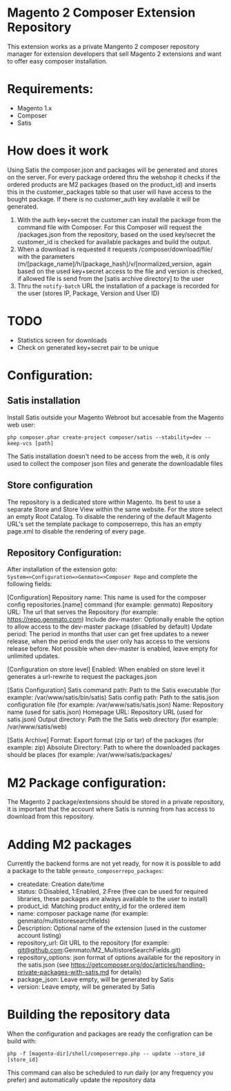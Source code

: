 Magento 2 Composer Extension Repository
=====

This extension works as a private Mangento 2 composer repository manager for extension developers that sell Magento 2 extensions and want to offer easy composer installation.

Requirements:
=====
- Magento 1.x
- Composer
- Satis

How does it work
=====

Using Satis the composer.json and packages will be generated and stores on the server. For every package ordered thru the webshop it checks if the ordered products are M2 packages (based on the product_id) and inserts this in the customer_packages table so that user will have access to the bought package. If there is no customer_auth key available it will be generated.

1. With the auth key+secret the customer can install the package from the command file with Composer. For this Composer will request the /packages.json from the repository, based on the used key/secret the customer_id is checked for available packages and build the output.
2. When a download is requested it requests /composer/download/file/ with the parameters (m/[package_name]/h/[package_hash]/v/[normalized_version, again based on the used key+secret access to the file and version is checked, if allowed file is send from the [satis archive directory] to the user
3. Thru the `notify-batch` URL the installation of a package is recorded for the user (stores IP, Package, Version and User ID)

TODO
=====

- Statistics screen for downloads
- Check on generated key+secret pair to be unique

Configuration:
=====

Satis installation
-----

Install Satis outside your Magento Webroot but accesable from the Magento web user:

`php composer.phar create-project composer/satis --stability=dev --keep-vcs [path]`

The Satis installation doesn't need to be access from the web, it is only used to collect the composer json files and generate the downloadable files

Store configuration
-----

The repository is a dedicated store within Magento. Its best to use a separate Store and Store View within the same website. For the store select an empty Root Catalog. To disable the rendering of the default Magento URL's set the template package to composerrepo, this has an empty page.xml to disable the rendering of every page. 

Repository Configuration:
-----

After installation of the extension goto: `System=>Configuration=>Genmato=>Composer Repo` and complete the following fields:

[Configuration]
Repository name: This name is used for the composer config repositories.[name] command (for example: genmato)
Repository URL: The url that serves the Repository (for example: https://repo.genmato.com)
Include dev-master: Optionally enable the option to allow access to the dev-master package (disabled by default)
Update period: The period in months that user can get free updates to a newer release, when the period ends the user only has access to the versions release before. Not possible when dev-master is enabled, leave empty for unlimited updates.

[Configuration on store level]
Enabled: When enabled on store level it generates a url-rewrite to request the packages.json

[Satis Configuration]
Satis command path: Path to the Satis executable (for example: /var/www/satis/bin/satis)
Satis config path: Path to the satis.json configuration file (for example: /var/www/satis/satis.json)
Name: Repository name (used for satis.json)
Homepage URL: Repository URL (used for satis.json)
Output directory: Path the the Satis web directory (for example: /var/www/satis/web)

[Satis Archive]
Format: Export format (zip or tar) of the packages (for example: zip)
Absolute Directory: Path to where the downloaded packages should be places (for example: /var/www/satis/packages/

M2 Package configuration:
=====

The Magento 2 package/extensions should be stored in a private repository, it is important that the account where Satis is running from has access to download from this repository.

Adding M2 packages
=====

Currently the backend forms are not yet ready, for now it is possible to add a package to the table `genmato_composerrepo_packages`:
- createdate: Creation date/time
- status: 0:Disabled, 1:Enabled, 2:Free (free can be used for required libraries, these packages are always available to the user to install)
- product_id: Matching product entity_id for the ordered item
- name: composer package name (for example: genmato/multistoresearchfields)
- Description: Optional name of the extension (used in the customer account listing)
- repository_url: Git URL to the repository (for example: git@github.com:Genmato/M2_MultistoreSearchFields.git)
- repository_options: json format of options available for the repository in the satis.json (see https://getcomposer.org/doc/articles/handling-private-packages-with-satis.md for details)
- package_json: Leave empty, will be generated by Satis
- version: Leave empty, will be generated by Satis

Building the repository data
=====

When the configuration and packages are ready the configration can be build with:

`php -f [magento-dir]/shell/composerrepo.php -- update --store_id [store_id]`

This command can also be scheduled to run daily (or any frequency you prefer) and automatically update the repository data



